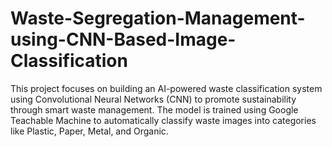 # Waste-Segregation-Management-using-CNN-Based-Image-Classification
This project focuses on building an AI-powered waste classification system using Convolutional Neural Networks (CNN) to promote sustainability through smart waste management. The model is trained using Google Teachable Machine to automatically classify waste images into categories like Plastic, Paper, Metal, and Organic.

